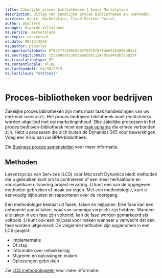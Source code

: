 ```yaml
---
title: Zakelijke proces bibliotheken | Azure Marketplace
description: Uitleg van zakelijke proces bibliotheken en -methoden.
services: Azure, Marketplace, Cloud Partner Portal,
author: pbutlerm
manager: Ricardo.Villalobos
ms.service: marketplace
ms.topic: conceptual
ms.date: 09/13/2018
ms.author: pabutler
ms.openlocfilehash: 870e77f3390c820278970f5ffda002b4826b82a4
ms.sourcegitcommit: c53a800d6c2e5baad800c1247dce94bdbf2ad324
ms.translationtype: MT
ms.contentlocale: nl-NL
ms.lasthandoff: 04/30/2019
ms.locfileid: "64935627"
---
```

# <a name="business-process-libraries"></a>Proces-bibliotheken voor bedrijven

Zakelijke proces bibliotheken zijn niets maar taak handleidingen van uw end-end scenario's. Het proces bedrijven-bibliotheek moet rechtstreeks worden uitgelijnd met uw marketinginhoud. Elke zakelijke processen in het proces bedrijven-bibliotheek moet een [taak opname](https://docs.microsoft.com/dynamics365/operations/dev-itpro/user-interface/task-recorder) die ermee verbonden zijn. Hebt u processen die zich buiten de Dynamics 365 voor bewerkingen, Voeg een Visio aan uw BPM-bibliotheek.

Zie [Business proces samenstellen](https://docs.microsoft.com/dynamics365/operations/dev-itpro/lcs-solutions/business-process-modeler-libraries-lcs-solutions) voor meer informatie.

## <a name="methodologies"></a>Methoden

Levenscyclus van Services (LCS) voor Microsoft Dynamics biedt methoden die u gebruiken kunt om te controleren of een meer herhaalbare en voorspelbare uitvoering project-ervaring. U kunt een van de opgegeven methoden gebruiken of maak uw eigen. Met een methodologie, kunt u eenvoudig bijhouden en rapporteren over de voortgang.

Een methodologie bestaat uit fasen, taken en mijlpalen. Elke fase kan een onbeperkt aantal taken, waarvan sommige verplicht zijn hebben. Wanneer alle taken in een fase zijn voltooid, kan de fase worden gemarkeerd als voltooid. U kunt ook een mijlpaal voor maken wanneer u verwacht dat een fase worden uitgevoerd. De volgende methoden zijn opgenomen in een LCS-project:

- Implementatie
- Of stap
- Informatie over ontwikkeling
- Migreren en oplossingen maken
- Oplossingen gebruiken

Zie [LCS methodologieën](https://docs.microsoft.com/dynamics365/operations/dev-itpro/lifecycle-services/create-methodology) voor meer informatie.
